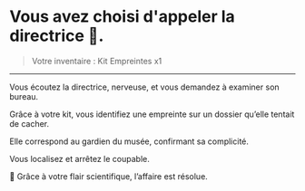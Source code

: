 # Vous avez choisi d'appeler la directrice 📠.
> Votre inventaire :
> Kit Empreintes x1

---

Vous écoutez la directrice, nerveuse, et vous demandez à examiner son bureau.

Grâce à votre kit, vous identifiez une empreinte sur un dossier qu’elle tentait de cacher.

Elle correspond au gardien du musée, confirmant sa complicité.

Vous localisez et arrêtez le coupable.

🎉 Grâce à votre flair scientifique, l’affaire est résolue.
